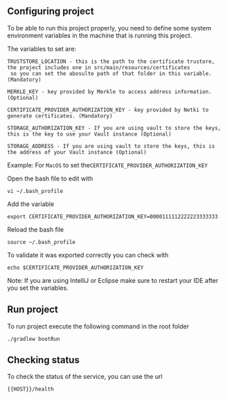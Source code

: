 ## Configuring project

To be able to run this project properly, you need to define some system environment variables in the machine that is running this project.

The variables to set are:
```
TRUSTSTORE_LOCATION - this is the path to the certificate trustore, the project includes one in src/main/resources/certificates 
 so you can set the abosulte path of that folder in this variable. (Mandatory)

MERKLE_KEY - key provided by Merkle to access address information. (Optional)

CERTIFICATE_PROVIDER_AUTHORIZATION_KEY - key provided by Netki to generate certificates. (Mandatory)

STORAGE_AUTHORIZATION_KEY - If you are using vault to store the keys, this is the key to use your Vault instance (Optional)

STORAGE_ADDRESS - If you are using vault to store the keys, this is the address of your Vault instance (Optional)
```

Example:
For `MacOS` to set the`CERTIFICATE_PROVIDER_AUTHORIZATION_KEY` 

Open the bash file to edit with
```script
vi ~/.bash_profile
```

Add the variable
```script
export CERTIFICATE_PROVIDER_AUTHORIZATION_KEY=0000111112222223333333
```

Reload the bash file
```script
source ~/.bash_profile 
```

To validate it was exported correctly you can check with
```script
echo $CERTIFICATE_PROVIDER_AUTHORIZATION_KEY
```
Note:
If you are using IntelliJ or Eclipse make sure to restart your IDE after you set the variables.

## Run project
To run project execute the following command in the root folder

```script
./gradlew bootRun
```

## Checking status
To check the status of the service, you can use the url

```url
{{HOST}}/health
```
